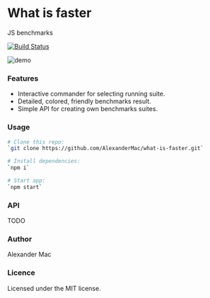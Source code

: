 # What is faster
JS benchmarks

[![Build Status](https://travis-ci.org/AlexanderMac/what-is-faster.svg?branch=master)](https://travis-ci.org/AlexanderMac/what-is-faster)

![demo](https://github.com/AlexanderMac/what-is-faster/blob/master/images/demo.png)

### Features
- Interactive commander for selecting running suite.
- Detailed, colored, friendly benchmarks result.
- Simple API for creating own benchmarks suites.

### Usage
```sh
# Clone this repo:
`git clone https://github.com/AlexanderMac/what-is-faster.git`

# Install dependencies:
`npm i`

# Start app:
`npm start`
```

### API
TODO

### Author
Alexander Mac

### Licence
Licensed under the MIT license.
